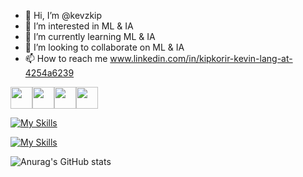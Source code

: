- 👋 Hi, I’m @kevzkip
- 👀 I’m interested in ML & IA
- 🌱 I’m currently learning ML & IA
- 💞️ I’m looking to collaborate on ML & IA
- 📫 How to reach me www.linkedin.com/in/kipkorir-kevin-lang-at-4254a6239

  
<img src="https://raw.githubusercontent.com/MartinHeinz/MartinHeinz/master/wave.gif" width="35px"><img src="https://raw.githubusercontent.com/MartinHeinz/MartinHeinz/master/wave.gif" width="35px"><img src="https://raw.githubusercontent.com/MartinHeinz/MartinHeinz/master/wave.gif" width="35px"><img src="https://raw.githubusercontent.com/MartinHeinz/MartinHeinz/master/wave.gif" width="35px">

[![My Skills](https://skillicons.dev/icons?i=py,cpp,js,c,dart,html,css)](https://skillicons.dev)

  [![My Skills](https://skillicons.dev/icons?i=git,vscode,powershell,ubuntu)](https://skillicons.dev)

<!---
kevzkip/kevzkip is a ✨ special ✨ repository because its `README.md` (this file) appears on your GitHub profile.
You can click the Preview link to take a look at your changes.
--->
![Anurag's GitHub stats](https://github-readme-stats.vercel.app/api?username=anuraghazra&show_icons=true&theme=radical)
